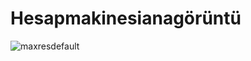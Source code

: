 # Hesapmakinesianagörüntü

![maxresdefault](https://user-images.githubusercontent.com/121109040/226112826-ceb4fdb4-de9e-42de-b3d2-e2cb183bf61d.jpg)

